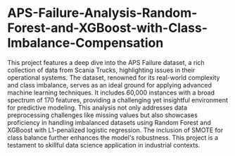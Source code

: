 # APS-Failure-Analysis-Random-Forest-and-XGBoost-with-Class-Imbalance-Compensation
This project features a deep dive into the APS Failure dataset, a rich collection of data from Scania Trucks, highlighting issues in their operational systems. The dataset, renowned for its real-world complexity and class imbalance, serves as an ideal ground for applying advanced machine learning techniques. It includes 60,000 instances with a broad spectrum of 170 features, providing a challenging yet insightful environment for predictive modeling. This analysis not only addresses data preprocessing challenges like missing values but also showcases proficiency in handling imbalanced datasets using Random Forest and XGBoost with L1-penalized logistic regression. The inclusion of SMOTE for class balance further enhances the model's robustness. This project is a testament to skillful data science application in industrial contexts.
